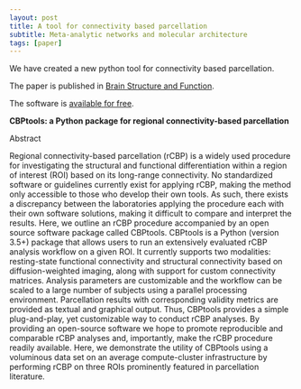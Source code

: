 ```yaml
---
layout: post
title: A tool for connectivity based parcellation
subtitle: Meta-analytic networks and molecular architecture
tags: [paper]
---
```


We have created a new python tool for connectivity based parcellation. 

The paper is published in [Brain Structure and Function](https://link.springer.com/article/10.1007/s00429-020-02046-1).

The software is [available for free](https://github.com/inm7/cbptools).

**CBPtools: a Python package for regional connectivity-based parcellation**

Abstract

Regional connectivity-based parcellation (rCBP) is a widely used procedure for investigating the structural and functional 
differentiation within a region of interest (ROI) based on its long-range connectivity. No standardized software or
 guidelines currently exist for applying rCBP, making the method only accessible to those who develop their own tools. 
 As such, there exists a discrepancy between the laboratories applying the procedure each with their own software solutions, making it difficult to compare and interpret the results. 
 Here, we outline an rCBP procedure accompanied by an open source software package called CBPtools. 
 CBPtools is a Python (version 3.5+) package that allows users to run an extensively evaluated rCBP analysis workflow 
 on a given ROI. It currently supports two modalities: resting-state functional connectivity and structural connectivity based on diffusion-weighted imaging, along with support for custom connectivity matrices. 
 Analysis parameters are customizable and the workflow can be scaled to a large number of subjects using a parallel
 processing environment. Parcellation results with corresponding validity metrics are provided as textual and graphical output. 
 Thus, CBPtools provides a simple plug-and-play, yet customizable way to conduct rCBP analyses. 
 By providing an open-source software we hope to promote reproducible and comparable rCBP analyses and, 
 importantly, make the rCBP procedure readily available. 
 Here, we demonstrate the utility of CBPtools using a voluminous data set on an average compute-cluster infrastructure by performing rCBP on three ROIs prominently featured in parcellation literature.

